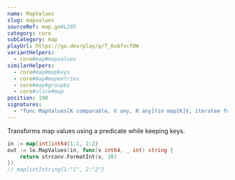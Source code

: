 ```yaml
---
name: MapValues
slug: mapvalues
sourceRef: map.go#L295
category: core
subCategory: map
playUrl: https://go.dev/play/p/T_8xAfvcf0W
variantHelpers:
  - core#map#mapvalues
similarHelpers:
  - core#map#mapkeys
  - core#map#mapentries
  - core#map#groupby
  - core#slice#map
position: 190
signatures:
  - "func MapValues[K comparable, V any, R any](in map[K]V, iteratee func(value V, key K) R) map[K]R"
---
```


Transforms map values using a predicate while keeping keys.

```go
in := map[int]int64{1:1, 2:2}
out := lo.MapValues(in, func(v int64, _ int) string {
    return strconv.FormatInt(v, 10)
})
// map[int]string{1:"1", 2:"2"}
```


